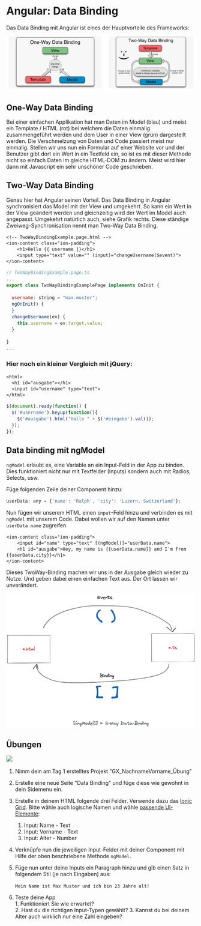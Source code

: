 # Angular: Data Binding

Das Data Binding mit Angular ist eines der Hauptvorteile des Frameworks:

![](../.gitbook/assets/bildschirmfoto-2018-12-27-um-13.47.01.png)

## One-Way Data Binding

Bei einer einfachen Applikation hat man Daten im Model (blau) und meist ein Template / HTML (rot) bei welchem die Daten einmalig zusammengeführt werden und dem User in einer View (grün) dargestellt werden. Die Verschmelzung von Daten und Code passiert meist nur einmalig. Stellen wir uns nun ein Formular auf einer Website vor und der Benutzer gibt dort ein Wert in ein Textfeld ein, so ist es mit dieser Methode nicht so einfach Daten im gleiche HTML-DOM zu ändern. Meist wird hier dann mit Javascript ein sehr unschöner Code geschrieben.

## Two-Way Data Binding

Genau hier hat Angular seinen Vorteil. Das Data Binding in Angular synchronisiert das Model mit der View und umgekehrt. So kann ein Wert in der View geändert werden und gleichzeitig wird der Wert im Model auch angepasst. Umgekehrt natürlich auch, siehe Grafik rechts. Diese ständige Zweiweg-Synchronisation nennt man Two-Way Data Binding.

```markup
<!-- TwoWayBindingExample.page.html -->
<ion-content class="ion-padding">
    <h1>Hello {{ username }}</h1>
    <input type="text" value="" (input)="changeUsername($event)">
</ion-content>
```

```javascript
// TwoWayBindingExample.page.ts
...
export class TwoWayBindingExamplePage implements OnInit {

  username: string = "max.muster";
  ngOnInit() {
  }
  changeUsername(ev) {
    this.username = ev.target.value;
  }

}
...
```

### Hier noch ein kleiner Vergleich mit jQuery:

```markup
<html>
  <h1 id="ausgabe"></h1> 
  <input id="username" type="text">
</html>
```

```javascript
$(document).ready(function() {
  $('#username').keyup(function(){
    $('#ausgabe').html("Hallo " + $('#eingabe').val());
  });
});
```

## Data binding mit ngModel

`ngModel` erlaubt es, eine Variable an ein Input-Feld in der App zu binden. Dies funktioniert nicht nur mit Textfelder (Inputs) sondern auch mit Radios, Selects, usw.

Füge folgenden Zeile deiner Component hinzu:

```javascript
userData: any = {'name': 'Ralph', 'city': 'Luzern, Switzerland'};
```

Nun fügen wir unserem HTML einen `input`-Feld hinzu und verbinden es mit `ngModel` mit unserem Code. Dabei wollen wir auf den Namen unter `userData.name` zugreifen.

```markup
<ion-content class="ion-padding">
    <input id="name" type="text" [(ngModel)]="userData.name">
    <h1 id="ausgabe">Hey, my name is {{userData.name}} and I'm from {{userData.city}}</h1>
</ion-content>
```

Dieses TwoWay-Binding machen wir uns in der Ausgabe gleich wieder zu Nutze. Und geben dabei einen einfachen Text aus. Der Ort lassen wir unverändert.



![2-Way Data Binding](<../.gitbook/assets/Untitled-2021-02-25-1512 (1).png>)



## Übungen

![](../.gitbook/assets/ralph\_uebung.png)

1. Nimm dein am Tag 1 erstelltes  Projekt "GX\_NachnameVorname\_Übung"
2. Erstelle eine neue Seite "Data Binding" und füge diese wie gewohnt in dein Sidemenu ein.
3. Erstelle in deinem HTML folgende drei Felder. Verwende dazu das [Ionic Grid](https://ionicframework.com/docs/api/grid). Bitte wähle auch logische Namen und wähle [passende UI-Elemente](https://ionicframework.com/docs/components/#inputs):
   1. Input: Name - Text
   2. Input: Vorname - Text
   3. Input: Alter - Number
4. Verknüpfe nun die jeweiligen Input-Felder mit deiner Component mit Hilfe der oben beschriebene Methode `ngModel`.
5.  Füge nun unter deine Inputs ein Paragraph hinzu und gib einen Satz in folgendem Stil (je nach Eingaben) aus:

    `Mein Name ist Max Muster und ich bin 23 Jahre alt!`
6. Teste deine App\
   1\. Funktioniert Sie wie erwartet?\
   2\. Hast du die richtigen Input-Typen gewählt? 3. Kannst du bei deinem Alter auch wirklich nur eine Zahl eingeben?

